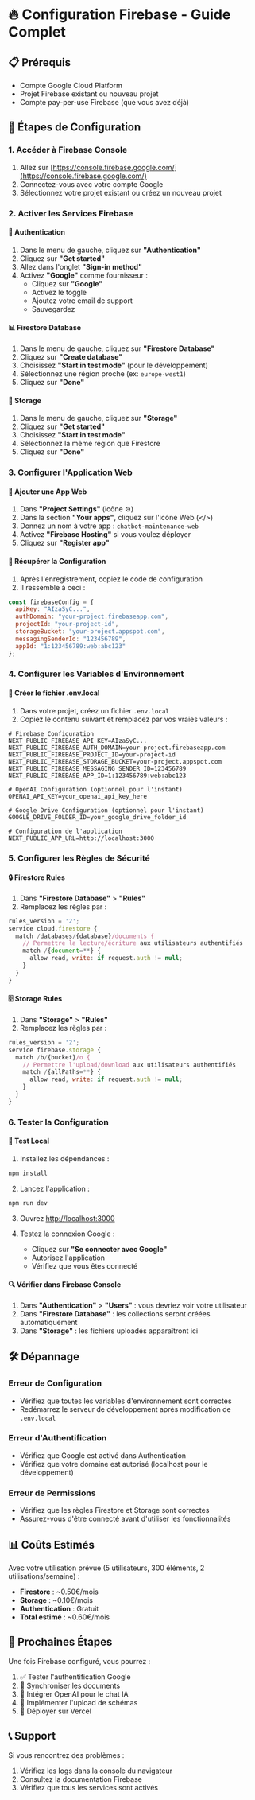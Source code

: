 # 🔥 Configuration Firebase - Guide Complet

## 📋 Prérequis
- Compte Google Cloud Platform
- Projet Firebase existant ou nouveau projet
- Compte pay-per-use Firebase (que vous avez déjà)

## 🚀 Étapes de Configuration

### 1. Accéder à Firebase Console
1. Allez sur [https://console.firebase.google.com/](https://console.firebase.google.com/)
2. Connectez-vous avec votre compte Google
3. Sélectionnez votre projet existant ou créez un nouveau projet

### 2. Activer les Services Firebase

#### 🔐 Authentication
1. Dans le menu de gauche, cliquez sur **"Authentication"**
2. Cliquez sur **"Get started"**
3. Allez dans l'onglet **"Sign-in method"**
4. Activez **"Google"** comme fournisseur :
   - Cliquez sur **"Google"**
   - Activez le toggle
   - Ajoutez votre email de support
   - Sauvegardez

#### 📊 Firestore Database
1. Dans le menu de gauche, cliquez sur **"Firestore Database"**
2. Cliquez sur **"Create database"**
3. Choisissez **"Start in test mode"** (pour le développement)
4. Sélectionnez une région proche (ex: `europe-west1`)
5. Cliquez sur **"Done"**

#### 💾 Storage
1. Dans le menu de gauche, cliquez sur **"Storage"**
2. Cliquez sur **"Get started"**
3. Choisissez **"Start in test mode"**
4. Sélectionnez la même région que Firestore
5. Cliquez sur **"Done"**

### 3. Configurer l'Application Web

#### 📱 Ajouter une App Web
1. Dans **"Project Settings"** (icône ⚙️)
2. Dans la section **"Your apps"**, cliquez sur l'icône Web (</>)
3. Donnez un nom à votre app : `chatbot-maintenance-web`
4. Activez **"Firebase Hosting"** si vous voulez déployer
5. Cliquez sur **"Register app"**

#### 🔑 Récupérer la Configuration
1. Après l'enregistrement, copiez le code de configuration
2. Il ressemble à ceci :
```javascript
const firebaseConfig = {
  apiKey: "AIzaSyC...",
  authDomain: "your-project.firebaseapp.com",
  projectId: "your-project-id",
  storageBucket: "your-project.appspot.com",
  messagingSenderId: "123456789",
  appId: "1:123456789:web:abc123"
};
```

### 4. Configurer les Variables d'Environnement

#### 📝 Créer le fichier .env.local
1. Dans votre projet, créez un fichier `.env.local`
2. Copiez le contenu suivant et remplacez par vos vraies valeurs :

```env
# Firebase Configuration
NEXT_PUBLIC_FIREBASE_API_KEY=AIzaSyC...
NEXT_PUBLIC_FIREBASE_AUTH_DOMAIN=your-project.firebaseapp.com
NEXT_PUBLIC_FIREBASE_PROJECT_ID=your-project-id
NEXT_PUBLIC_FIREBASE_STORAGE_BUCKET=your-project.appspot.com
NEXT_PUBLIC_FIREBASE_MESSAGING_SENDER_ID=123456789
NEXT_PUBLIC_FIREBASE_APP_ID=1:123456789:web:abc123

# OpenAI Configuration (optionnel pour l'instant)
OPENAI_API_KEY=your_openai_api_key_here

# Google Drive Configuration (optionnel pour l'instant)
GOOGLE_DRIVE_FOLDER_ID=your_google_drive_folder_id

# Configuration de l'application
NEXT_PUBLIC_APP_URL=http://localhost:3000
```

### 5. Configurer les Règles de Sécurité

#### 🔒 Firestore Rules
1. Dans **"Firestore Database"** > **"Rules"**
2. Remplacez les règles par :

```javascript
rules_version = '2';
service cloud.firestore {
  match /databases/{database}/documents {
    // Permettre la lecture/écriture aux utilisateurs authentifiés
    match /{document=**} {
      allow read, write: if request.auth != null;
    }
  }
}
```

#### 🗄️ Storage Rules
1. Dans **"Storage"** > **"Rules"**
2. Remplacez les règles par :

```javascript
rules_version = '2';
service firebase.storage {
  match /b/{bucket}/o {
    // Permettre l'upload/download aux utilisateurs authentifiés
    match /{allPaths=**} {
      allow read, write: if request.auth != null;
    }
  }
}
```

### 6. Tester la Configuration

#### 🧪 Test Local
1. Installez les dépendances :
```bash
npm install
```

2. Lancez l'application :
```bash
npm run dev
```

3. Ouvrez [http://localhost:3000](http://localhost:3000)

4. Testez la connexion Google :
   - Cliquez sur **"Se connecter avec Google"**
   - Autorisez l'application
   - Vérifiez que vous êtes connecté

#### 🔍 Vérifier dans Firebase Console
1. Dans **"Authentication"** > **"Users"** : vous devriez voir votre utilisateur
2. Dans **"Firestore Database"** : les collections seront créées automatiquement
3. Dans **"Storage"** : les fichiers uploadés apparaîtront ici

## 🛠️ Dépannage

### Erreur de Configuration
- Vérifiez que toutes les variables d'environnement sont correctes
- Redémarrez le serveur de développement après modification de `.env.local`

### Erreur d'Authentification
- Vérifiez que Google est activé dans Authentication
- Vérifiez que votre domaine est autorisé (localhost pour le développement)

### Erreur de Permissions
- Vérifiez que les règles Firestore et Storage sont correctes
- Assurez-vous d'être connecté avant d'utiliser les fonctionnalités

## 📊 Coûts Estimés

Avec votre utilisation prévue (5 utilisateurs, 300 éléments, 2 utilisations/semaine) :

- **Firestore** : ~0.50€/mois
- **Storage** : ~0.10€/mois  
- **Authentication** : Gratuit
- **Total estimé** : ~0.60€/mois

## 🎯 Prochaines Étapes

Une fois Firebase configuré, vous pourrez :
1. ✅ Tester l'authentification Google
2. 🔄 Synchroniser les documents
3. 🤖 Intégrer OpenAI pour le chat IA
4. 📁 Implémenter l'upload de schémas
5. 🚀 Déployer sur Vercel

## 📞 Support

Si vous rencontrez des problèmes :
1. Vérifiez les logs dans la console du navigateur
2. Consultez la documentation Firebase
3. Vérifiez que tous les services sont activés 